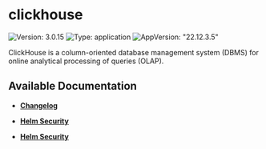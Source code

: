 # clickhouse

![Version: 3.0.15](https://img.shields.io/badge/Version-3.0.15-informational?style=flat-square) ![Type: application](https://img.shields.io/badge/Type-application-informational?style=flat-square) ![AppVersion: "22.12.3.5"](https://img.shields.io/badge/AppVersion-"22.12.3.5"-informational?style=flat-square)

ClickHouse is a column-oriented database management system (DBMS) for online analytical processing of queries (OLAP).

## Available Documentation

- [**Changelog**](CHANGELOG)

- [**Helm Security**](container-security)

- [**Helm Security**](helm-security)

